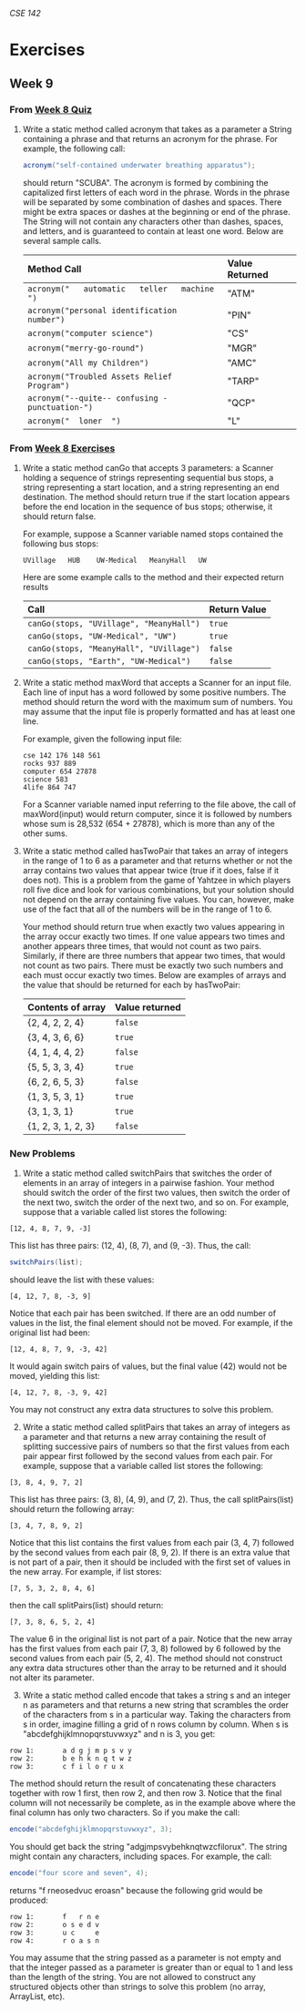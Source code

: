_CSE 142_
# Exercises
## Week 9

### From [Week 8 Quiz](../week8/quiz.md)
1. Write a static method called acronym that takes as a parameter a String containing a phrase and that returns an acronym for the phrase. For example, the following call:

	```java
	acronym("self-contained underwater breathing apparatus");
	```

	should return "SCUBA". The acronym is formed by combining the capitalized first letters of each word in the phrase.  Words in the phrase will be separated by some combination of dashes and spaces. There might be extra spaces or dashes at the beginning or end of the phrase.  The String will not contain any characters other than dashes, spaces, and letters, and is guaranteed to contain at least one word.  Below are several sample calls.

	| Method Call | Value Returned |
	| :--- | :--- |
	| `acronym("   automatic   teller   machine  ")` | "ATM" |
	| `acronym("personal identification number")` | "PIN" |
	| `acronym("computer science")` | "CS" |
	| `acronym("merry-go-round")` | "MGR" |
	| `acronym("All my Children")` | "AMC" |
	| `acronym("Troubled Assets Relief Program")` | "TARP" |
	| `acronym("--quite-- confusing - punctuation-")` | "QCP" |
	| `acronym("  loner  ")` | "L" |

### From [Week 8 Exercises](../week8/exercises.md)
1. Write a static method canGo that accepts 3 parameters: a Scanner holding a sequence of strings representing sequential bus stops, a string representing a start location, and a string representing an end destination. The method should return true if the start location appears before the end location in the sequence of bus stops; otherwise, it should return false.

	For example, suppose a Scanner variable named stops contained the following bus stops:

	```
	UVillage   HUB    UW-Medical   MeanyHall   UW
	```

	Here are some example calls to the method and their expected return results

	| Call | Return Value |
	| :--- | :--- |
	| `canGo(stops, "UVillage", "MeanyHall")` | `true` |
	| `canGo(stops, "UW-Medical", "UW")  ` | `true` |
	| `canGo(stops, "MeanyHall", "UVillage")` | `false` |
	| `canGo(stops, "Earth", "UW-Medical") ` | `false` |

2. Write a static method maxWord that accepts a Scanner for an input file. Each line of input has a word followed by some positive numbers. The method should return the word with the maximum sum of numbers. You may assume that the input file is properly formatted and has at least one line.

	For example, given the following input file:

	```
	cse 142 176 148 561
	rocks 937 889
	computer 654 27878
	science 583
	4life 864 747
	```

	For a Scanner variable named input referring to the file above, the call of maxWord(input) would return computer, since it is followed by numbers whose sum is 28,532 (654 + 27878), which is more than any of the other sums.
  
3. Write a static method called hasTwoPair that takes an array of integers in the range of 1 to 6 as a parameter and that returns whether or not the array contains two values that appear twice (true if it does, false if it does not).  This is a problem from the game of Yahtzee in which players roll five dice and look for various combinations, but your solution should not depend on the array containing five values.  You can, however, make use of the fact that all of the numbers will be in the range of 1 to 6.

	Your method should return true when exactly two values appearing in the array occur exactly two times.  If one value appears two times and another appears three times, that would not count as two pairs.  Similarly, if there are three numbers that appear two times, that would not count as two pairs.  There must be exactly two such numbers and each must occur exactly two times.  Below are examples of arrays and the value that should be returned for each by hasTwoPair:

	| Contents of array | Value returned |
	| :--- | :--- |
	| {2, 4, 2, 2, 4} | `false` |
	| {3, 4, 3, 6, 6} | `true` |
	| {4, 1, 4, 4, 2} | `false` |
	| {5, 5, 3, 3, 4} | `true` |
	| {6, 2, 6, 5, 3} | `false` |
	| {1, 3, 5, 3, 1} | `true` |
	| {3, 1, 3, 1} | `true` |
	| {1, 2, 3, 1, 2, 3} | `false` |

### New Problems
1. Write a static method called switchPairs that switches the order of elements in an array of integers in a pairwise fashion. Your method should switch the order of the first two values, then switch the order of the next two, switch the order of the next two, and so on. For example, suppose that a variable called list stores the following:

  ```
  [12, 4, 8, 7, 9, -3]
  ```

  This list has three pairs: (12, 4), (8, 7), and (9, -3).  Thus, the call:

  ```java
  switchPairs(list);
  ```

  should leave the list with these values:

  ```
  [4, 12, 7, 8, -3, 9]
  ```

  Notice that each pair has been switched. If there are an odd number of values in the list, the final element should not be moved.  For example, if the original list had been:

  ```
  [12, 4, 8, 7, 9, -3, 42]
  ```

  It would again switch pairs of values, but the final value (42) would not be moved, yielding this list:

  ```
  [4, 12, 7, 8, -3, 9, 42]
  ```

  You may not construct any extra data structures to solve this problem.

2. Write a static method called splitPairs that takes an array of integers as a parameter and that returns a new array containing the result of splitting successive pairs of numbers so that the first values from each pair appear first followed by the second values from each pair. For example, suppose that a variable called list stores the following:

  ```
  [3, 8, 4, 9, 7, 2]
  ```

  This list has three pairs: (3, 8), (4, 9), and (7, 2). Thus, the call splitPairs(list) should return the following array:

  ```
  [3, 4, 7, 8, 9, 2]
  ```

  Notice that this list contains the first values from each pair (3, 4, 7) followed by the second values from each pair (8, 9, 2).  If there is an extra value that is not part of a pair, then it should be included with the first set of values in the new array.  For example, if list stores:

  ```
  [7, 5, 3, 2, 8, 4, 6]
  ```

  then the call splitPairs(list) should return:

  ```
  [7, 3, 8, 6, 5, 2, 4]
  ```

  The value 6 in the original list is not part of a pair.  Notice that the new array has the first values from each pair (7, 3, 8) followed by 6 followed by the second values from each pair (5, 2, 4). The method should not construct any extra data structures other than the array to be returned and it should not alter its parameter.

3. Write a static method called encode that takes a string s and an integer n as parameters and that returns a new string that scrambles the order of the characters from s in a particular way. Taking the characters from s in order, imagine filling a grid of n rows column by column.  When s is "abcdefghijklmnopqrstuvwxyz" and n is 3, you get:

  ```
  row 1:       a d g j m p s v y
  row 2:       b e h k n q t w z
  row 3:       c f i l o r u x
  ```

  The method should return the result of concatenating these characters together with row 1 first, then row 2, and then row 3. Notice that the final column will not necessarily be complete, as in the example above where the final column has only two characters.  So if you make the call:

  ```java
  encode("abcdefghijklmnopqrstuvwxyz", 3);
  ```

  You should get back the string "adgjmpsvybehknqtwzcfilorux". The string might contain any characters, including spaces.  For example, the call:

  ```java
  encode("four score and seven", 4);
  ```

  returns "f rneosedvuc eroasn" because the following grid would be produced:

  ```
  row 1:       f   r n e
  row 2:       o s e d v
  row 3:       u c     e
  row 4:       r o a s n
  ```

  You may assume that the string passed as a parameter is not empty and that the integer passed as a parameter is greater than or equal to 1 and less than the length of the string. You are not allowed to construct any structured objects other than strings to solve this problem (no array, ArrayList, etc).
